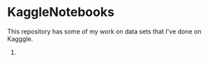 # KaggleNotebooks
This repository has some of my work on data sets that I've done on Kagggle.  
  
1. [HomePricePrediction: House Prices: Advanced Regression Techniques]: https://www.kaggle.com/c/house-prices-advanced-regression-techniques 